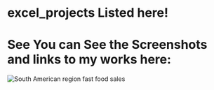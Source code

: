 # excel_projects Listed here!

# See You can See the Screenshots and links to my works here:

![South American region fast food sales](https://docs.google.com/spreadsheets/d/1oh0H_WkgQoPX1MCwFWJzMTCj8Gng4GRW/edit?usp=drive_link&ouid=110770603564580470624&rtpof=true&sd=true)


